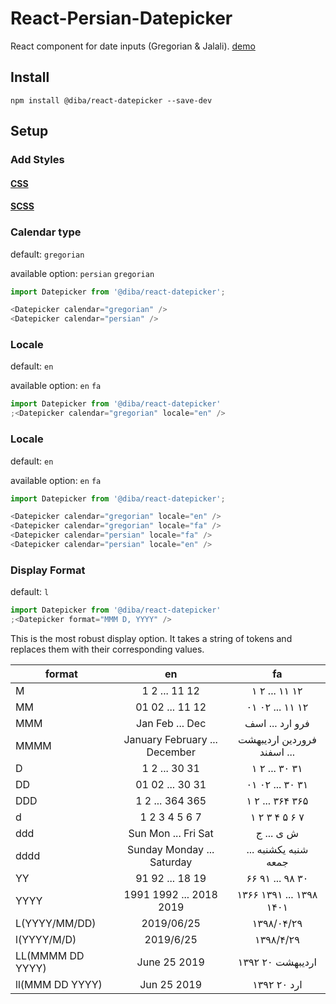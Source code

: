 # React-Persian-Datepicker

React component for date inputs (Gregorian & Jalali).
[demo](https://madibaee.github.io/React-Datepicker/demo/)

## Install

```shell
npm install @diba/react-datepicker --save-dev
```

## Setup

### Add Styles

#### [CSS](https://github.com/madibaee/React-Datepicker/blob/master/style/style.css)

#### [SCSS](https://github.com/madibaee/React-Datepicker/blob/master/style/style.scss)

### Calendar type

default: `gregorian`

available option: `persian` `gregorian`

```javascript
import Datepicker from '@diba/react-datepicker';

<Datepicker calendar="gregorian" />
<Datepicker calendar="persian" />
```

### Locale

default: `en`

available option: `en` `fa`

```javascript
import Datepicker from '@diba/react-datepicker'
;<Datepicker calendar="gregorian" locale="en" />
```

### Locale

default: `en`

available option: `en` `fa`

```javascript
import Datepicker from '@diba/react-datepicker';

<Datepicker calendar="gregorian" locale="en" />
<Datepicker calendar="gregorian" locale="fa" />
<Datepicker calendar="persian" locale="fa" />
<Datepicker calendar="persian" locale="en" />
```

### Display Format

default: `l`

```javascript
import Datepicker from '@diba/react-datepicker'
;<Datepicker format="MMM D, YYYY" />
```

This is the most robust display option. It takes a string of tokens and replaces them with their corresponding values.

| format           |              en               |             fa             |
| ---------------- | :---------------------------: | :------------------------: |
| M                |         1 2 ... 11 12         |       ۱ ۲ ... ۱۱ ۱۲        |
| MM               |        01 02 ... 11 12        |      ۰۱ ۰۲ ... ۱۱ ۱۲       |
| MMM              |        Jan Feb ... Dec        |      فرو ارد ... اسف       |
| MMMM             | January February ... December | فروردین اردیبهشت ... اسفند |
| D                |         1 2 ... 30 31         |       ۱ ۲ ... ۳۰ ۳۱        |
| DD               |        01 02 ... 30 31        |      ۰۱ ۰۲ ... ۳۰ ۳۱       |
| DDD              |        1 2 ... 364 365        |      ۱ ۲ ... ۳۶۴ ۳۶۵       |
| d                |         1 2 3 4 5 6 7         |       ۱ ۲ ۳ ۴ ۵ ۶ ۷        |
| ddd              |      Sun Mon ... Fri Sat      |         ش ی ... ج          |
| dddd             |  Sunday Monday ... Saturday   |    شنبه یکشنبه ... جمعه    |
| YY               |        91 92 ... 18 19        |      ۶۶ ۹۱ ... ۹۸ ۳۰       |
| YYYY             |    1991 1992 ... 2018 2019    |  ۱۳۶۶ ۱۳۹۱ ... ۱۳۹۸ ۱۴۰۱   |
| L(YYYY/MM/DD)    |          2019/06/25           |         ۱۳۹۸/۰۴/۲۹         |
| l(YYYY/M/D)      |           2019/6/25           |         ۱۳۹۸/۴/۲۹          |
| LL(MMMM DD YYYY) |         June 25 2019          |      اردیبهشت ۲۰ ۱۳۹۲      |
| ll(MMM DD YYYY)  |          Jun 25 2019          |        ارد ۲۰ ۱۳۹۲         |
